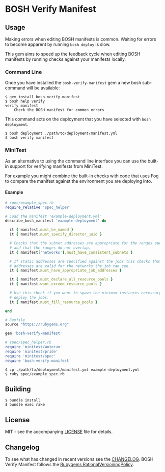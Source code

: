 # BOSH Verify Manifest

## Usage

Making errors when editing BOSH manifests is common. Waiting for errors to become
apparent by running `bosh deploy` is slow.

This gem aims to speed up the feedback cycle when editing BOSH manifests by
running checks against your manifests locally.

### Command Line

Once you have installed the `bosh-verify-manifest` gem a new bosh sub-command
will be available:

```
$ gem install bosh-verify-manifest
$ bosh help verify
verify manifest
    Check the BOSH manifest for common errors
```

This command acts on the deployment that you have selected with
`bosh deployment`.

```
$ bosh deployment ./path/to/deployment/manifest.yml
$ bosh verify manifest
```

### MiniTest

As an alternative to using the command line interface you can use the built-in
support for verifying manifests from MiniTest.

For example you might combine the built-in checks with code that uses Fog to
compare the manifest against the environment you are deploying into.

#### Example

```ruby
# spec/example_spec.rb
require_relative 'spec_helper'

# Load the manifest 'example-deployment.yml'
describe_bosh_manifest 'example-deployment' do

  it { manifest.must_be_named }
  it { manifest.must_specify_director_uuid }

  # Checks that the subnet addresses are appropriate for the ranges specified,
  # and that the ranges do not overlap.
  it { manifest['networks'].must_have_consistent_subnets }

  # If static addresses are specified against the jobs this checks that the
  # addresses are valid for the networks the job can see.
  it { manifest.must_have_appropriate_job_addresses }

  it { manifest.must_declare_all_resource_pools }
  it { manifest.wont_exceed_resource_pools }

  # Use this check if you want to spawn the minimum instances necessary to
  # deploy the jobs.
  it { manifest.must_fill_resource_pools }

end
```

```ruby
# Gemfile
source "https://rubygems.org"

gem 'bosh-verify-manifest'
```

```ruby
# spec/spec_helper.rb
require 'minitest/autorun'
require 'minitest/pride'
require 'minitest/spec'
require 'bosh-verify-manifest'
```

```
$ cp ./path/to/deployment/manifest.yml example-deployment.yml
$ ruby spec/example_spec.rb
```

## Building

```
$ bundle install
$ bundle exec rake
```

## License
MIT - see the accompanying [LICENSE](https://github.com/cloudcredo/bosh-verify-manifest/blob/master/LICENSE) file for details.

## Changelog
To see what has changed in recent versions see the [CHANGELOG](https://github.com/cloudcredo/bosh-verify-manifest/blob/master/CHANGELOG.md).
BOSH Verify Manifest follows the [Rubygems RationalVersioningPolicy](http://docs.rubygems.org/read/chapter/7).
